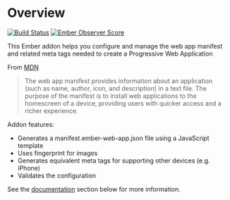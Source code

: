 # Overview

[![Build Status](https://travis-ci.org/san650/ember-web-app.svg?branch=master)](https://travis-ci.org/san650/ember-web-app)
[![Ember Observer Score](https://emberobserver.com/badges/ember-web-app.svg)](https://emberobserver.com/addons/ember-web-app)

This Ember addon helps you configure and manage the web app manifest and related meta tags needed to create a Progressive Web Application

From [MDN](https://developer.mozilla.org/en-US/docs/Web/Manifest)

> The web app manifest provides information about an application (such as name,
> author, icon, and description) in a text file. The purpose of the manifest is
> to install web applications to the homescreen of a device, providing users
> with quicker access and a richer experience.

Addon features:

* Generates a manifest.ember-web-app.json file using a JavaScript template
* Uses fingerprint for images
* Generates equivalent meta tags for supporting other devices (e.g. iPhone)
* Validates the configuration

See the [documentation](#documentation) section below for more information.

